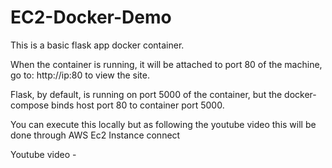 # EC2-Docker-Demo

This is a basic flask app docker container.

When the container is running, it will be attached to port 80 of the machine, go to: http://ip:80 to view the site.

Flask, by default, is running on port 5000 of the container, but the docker-compose binds host port 80 to container port 5000.

You can execute this locally but as following the youtube video this will be done through AWS Ec2 Instance connect

Youtube video - 
